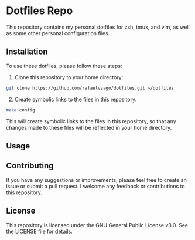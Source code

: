 # Dotfiles Repo

This repository contains my personal dotfiles for zsh, tmux, and vim, as well as some other personal configuration files.

## Installation

To use these dotfiles, please follow these steps:

1. Clone this repository to your home directory:

```bash
git clone https://github.com/rafaelvzago/dotfiles.git ~/dotfiles
```

2. Create symbolic links to the files in this repository:

```bash
make config
```

This will create symbolic links to the files in this repository, so that any changes made to these files will be reflected in your home directory.

## Usage


## Contributing

If you have any suggestions or improvements, please feel free to create an issue or submit a pull request. I welcome any feedback or contributions to this repository.

## License

This repository is licensed under the GNU General Public License v3.0. See the [LICENSE](LICENSE) file for details.
